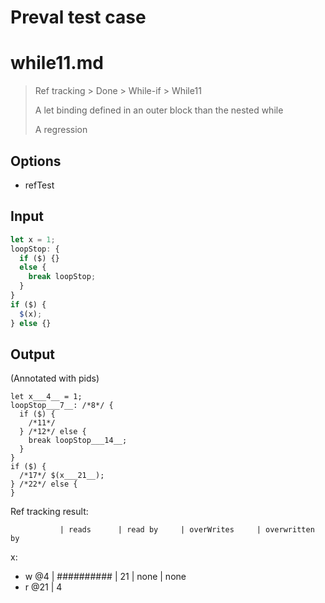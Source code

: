 # Preval test case

# while11.md

> Ref tracking > Done > While-if > While11
>
> A let binding defined in an outer block than the nested while
> 
> A regression

## Options

- refTest

## Input

`````js filename=intro
let x = 1;
loopStop: {
  if ($) {}
  else {
    break loopStop;
  }
}
if ($) {
  $(x);
} else {}
`````

## Output

(Annotated with pids)

`````filename=intro
let x___4__ = 1;
loopStop___7__: /*8*/ {
  if ($) {
    /*11*/
  } /*12*/ else {
    break loopStop___14__;
  }
}
if ($) {
  /*17*/ $(x___21__);
} /*22*/ else {
}
`````

Ref tracking result:

               | reads      | read by     | overWrites     | overwritten by
x:
  - w @4       | ########## | 21          | none           | none
  - r @21      | 4
